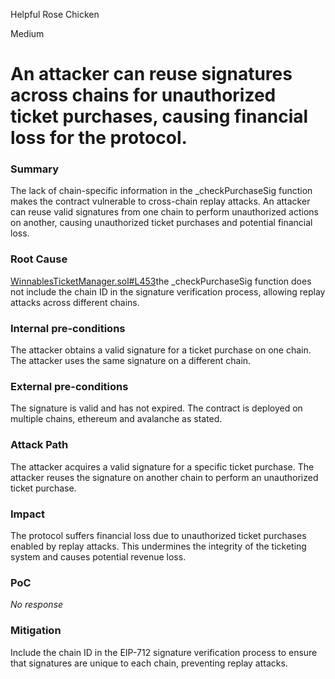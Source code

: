 Helpful Rose Chicken

Medium

# An attacker can reuse signatures across chains for unauthorized ticket purchases, causing financial loss for the protocol.

### Summary

The lack of chain-specific information in the _checkPurchaseSig function makes the contract vulnerable to cross-chain replay attacks. An attacker can reuse valid signatures from one chain to perform unauthorized actions on another, causing unauthorized ticket purchases and potential financial loss.



### Root Cause

[WinnablesTicketManager.sol#L453](https://github.com/sherlock-audit/2024-08-winnables-raffles/blob/main/public-contracts/contracts/WinnablesTicketManager.sol#L453)the _checkPurchaseSig function does not include the chain ID in the signature verification process, allowing replay attacks across different chains.

### Internal pre-conditions

The attacker obtains a valid signature for a ticket purchase on one chain.
The attacker uses the same signature on a different chain.

### External pre-conditions

The signature is valid and has not expired.
The contract is deployed on multiple chains, ethereum and avalanche as stated.

### Attack Path

The attacker acquires a valid signature for a specific ticket purchase.
The attacker reuses the signature on another chain to perform an unauthorized ticket purchase.

### Impact

The protocol suffers financial loss due to unauthorized ticket purchases enabled by replay attacks. This undermines the integrity of the ticketing system and causes potential revenue loss.



### PoC

_No response_

### Mitigation

Include the chain ID in the EIP-712 signature verification process to ensure that signatures are unique to each chain, preventing replay attacks.

